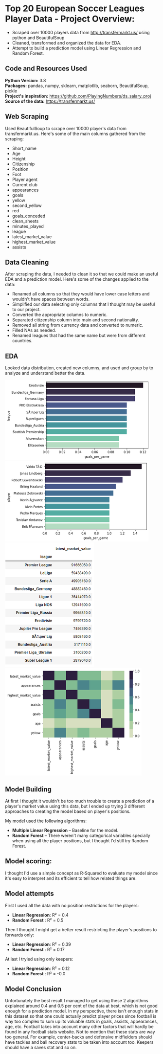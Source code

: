 # Top 20 European Soccer Leagues Player Data - Project Overview:
* Scraped over 10000 players data from http://transfermarkt.us/ using python and BeautifulSoup
* Cleaned, transformed and organized the data for EDA.
* Attempt to build a prediction model using Linear Regression and Random Forest. 

## Code and Resources Used 
**Python Version:** 3.8  
**Packages:** pandas, numpy, sklearn, matplotlib, seaborn, BeautifulSoup, pickle   
**Project's inspiration:** https://github.com/PlayingNumbers/ds_salary_proj  
**Source of the data:** https://transfermarkt.us/

## Web Scraping
Used BeautifulSoup to scrape over 10000 player's data from transfermarkt.us. Here's some of the main columns gathered from the scraping:
*	Short_name
*	Age
*	Height
*	Citizenship
* 	Position
*	Foot
*	Player agent
*	Current club	
*	appearances
*	goals
*	yellow
*	second_yellow
*	red
*	goals_conceded
*	clean_sheets
*	minutes_played
*	league
*	latest_market_value
*	highest_market_value
*	assists

## Data Cleaning
After scraping the data, I needed to clean it so that we could make an useful EDA and a prediction model. Here's some of the changes applied to the data:

* Renamed all columns so that they would have lower case letters and wouldn't have spaces between words.
* Simplified our data selecting only columns that I thought may be useful to our project.
* Converted the appropriate columns to numeric.
* Separated citizenship column into main and second nationality.
* Removed all string from currency data and converted to numeric.
* Filled NAs as needed.
* Renamed leagues that had the same name but were from different countries.


	
## EDA

Looked data distribution, created new columns, and used and group by to analyze and understand better the data.

![alt text](https://github.com/Caldass/europe_players_data/blob/main/goalsperleague.PNG "Goals per game by League")
![alt text](https://github.com/Caldass/europe_players_data/blob/main/goalsperplayer.png "Goals per game by player")
![alt text](https://github.com/Caldass/europe_players_data/blob/main/league_marketvalue.png "Players Market Value by League")
![alt text](https://github.com/Caldass/europe_players_data/blob/main/cmap.png "Correlations")


## Model Building 

At first I thought it wouldn't be too much trouble to create a prediction of a player's market value using this data, but I ended up trying 3 different approaches to creating the model based on player's positions.

My model used the following algorithms:
*	**Multiple Linear Regression** – Baseline for the model.
*	**Random Forest** – There weren't many categorical variables specially when using all the player positions, but I thought I'd still try Random Forest.

## Model scoring:
I thought I'd use a simple concept as R-Squared to evaluate my model since it's easy to interpret and its efficient to tell how related things are.

## Model attempts

First I used all the data with no position restrictions for the players:
*	**Linear Regression**: R² = 0.4
*	**Random Forest** : R² = 0.5

Then I thought I might get a better result restricting the player's positions to forwards only:
*	**Linear Regression**: R² = 0.39
*	**Random Forest** : R² = 0.17

At last I tryied using only keepers:
*	**Linear Regression**: R² = 0.12
*	**Random Forest** : R² = -0.0

## Model Conclusion
Unfortunately the best result I managed to get using these 2 algorithms explained around 0.4 and 0.5 per cent of the data at best, which is not good enough for a prediction model. In my perspective, there isn't enough stats in this dataset so that one could actually predict player prices since football is way too complex to sum up its valuable stats in goals, assists, appearances, age, etc. Football takes into account many other factors that will hardly be found in any football stats website. Not to mention that these stats are way too general. For example, center-backs and defensive midfielders should have tackles and ball recovery stats to be taken into account too. Keepers should have a saves stat and so on. 

